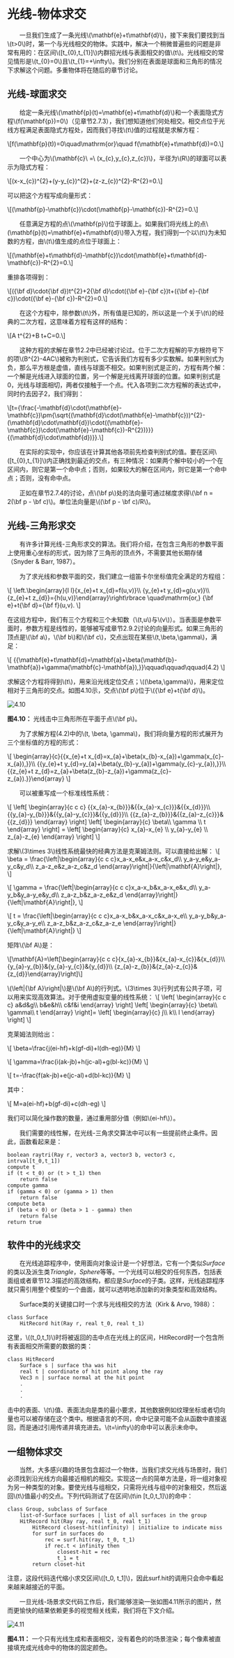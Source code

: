 # 光线-物体求交

&emsp;&emsp;一旦我们生成了一条光线\\(\mathbf{e}+t\mathbf{d}\\)，接下来我们要找到当\\(t>0\\)时，第一个与光线相交的物体。实践中，解决一个稍微普遍些的问题是非常有用的：在区间\\([t_{0},t_{1}]\\)内群招光线与表面相交的值\\(t\\)。光线相交的常见情形是\\(t_{0}=0\\)且\\(t_{1}=+\infty\\)。我们分别在表面是球面和三角形的情况下求解这个问题。多重物体将在随后的章节讨论。

## 光线-球面求交

&emsp;&emsp;给定一条光线\\(\mathbf{p}(t)=\mathbf{e}+t\mathbf{d}\\)和一个表面隐式方程\\(f(\mathbf{p})=0\\)（见章节2.7.3），我们想知道他们何处相交。相交点位于光线方程满足表面隐式方程处，因而我们寻找\\(t\\)值的过程就是求解方程：

\\[f(\mathbf{p}(t))=0\quad\mathrm{or}\quad f(\mathbf{e}+t\mathbf{d})=0.\\]

&emsp;&emsp;一个中心为\\(\mathbf{c}\ =\ (x_{c},y_{c},z_{c})\\)，半径为\\(R\\)的球面可以表示为隐式方程：

\\[(x-x_{c})^{2}+(y-y_{c})^{2}+(z-z_{c})^{2}-R^{2}=0.\\]

可以把这个方程写成向量形式：

\\[(\mathbf{p}-\mathbf{c})\cdot(\mathbf{p}-\mathbf{c})-R^{2}=0.\\]

&emsp;&emsp;任意满足方程的点\\(\mathbf{p}\\)位于球面上。如果我们将光线上的点\\(\mathbf{p}(t)=\mathbf{e}+t\mathbf{d}\\)带入方程，我们得到一个以\\(t\\)为未知数的方程，由\\(t\\)值生成的点位于球面上：

\\[(\mathbf{e}+t\mathbf{d}-\mathbf{c})\cdot(\mathbf{e}+t\mathbf{d}-\mathbf{c})-R^{2}=0.\\]

重排各项得到：

\\[({\bf d}\cdot{\bf d})t^{2}+2{\bf d}\cdot({\bf e}-{\bf c})t+({\bf e}-{\bf c})\cdot({\bf e}-{\bf c})-R^{2}=0.\\]

&emsp;&emsp;在这个方程中，除参数\\(t\\)外，所有值是已知的，所以这是一个关于\\(t\\)的经典的二次方程，这意味着方程有这样的结构：

\\[A t^{2}+B t+C=0.\\]

&emsp;&emsp;这种方程的求解在章节2.2中已经被讨论过。位于二次方程解的平方根符号下的项\\(B^{2}-4AC\\)被称为判别式，它告诉我们方程有多少实数解。如果判别式为负，那么平方根是虚值，直线与球面不相交。如果判别式是正的，方程有两个解：一个解是光线进入球面的位置，另一个解是光线离开球面的位置。如果判别式是0，光线与球面相切，两者仅接触于一个点。代入各项到二次方程解的表达式中，同时约去因子2，我们得到：

\\[t={\frac{-\mathbf{d}\cdot(\mathbf{e}-\mathbf{c})\pm{\sqrt{(\mathbf{d}\cdot(\mathbf{e}-\mathbf{c}))^{2}-(\mathbf{d}\cdot\mathbf{d})\cdot((\mathbf{e}-\mathbf{c})\cdot(\mathbf{e}-\mathbf{c})-R^{2})}}}{(\mathbf{d}\cdot\mathbf{d})}}.\\]

&emsp;&emsp;在实际的实现中，你应该在计算其他各项前先检查判别式的值。要在区间\\([t_{0},t_{1}]\\)内正确找到最近的交点，有三种情况：如果两个解中较小的一个在区间内，则它是第一个命中点；否则，如果较大的解在区间内，则它是第一个命中点；否则，没有命中点。

&emsp;&emsp;正如在章节2.7.4的讨论，点\\(\bf p\\)处的法向量可通过梯度求得\\(\bf n = 2(\bf p - \bf c)\\)。单位法向量是\\((\bf p - \bf c)/R\\)。

## 光线-三角形求交

&emsp;&emsp;有许多计算光线-三角形求交的算法。我们将介绍，在包含三角形的参数平面上使用重心坐标的形式，因为除了三角形的顶点外，不需要其他长期存储（Snyder & Barr, 1987）。

&emsp;&emsp;为了求光线和参数平面的交，我们建立一组笛卡尔坐标值完全满足的方程组：

\\[
    \left.\begin{array}{l l}{x_{e}+t x_{d}=f(u,v)}\\\\ {y_{e}+t y_{d}=g(u,v)}\\\\ {z_{e}+t z_{d}}={h(u,v)}\end{array}\right\rbrace \quad\mathrm{or,} {\bf e}+t{\bf d}={\bf f}(u,v).
\\]

在这组方程中，我们有三个方程和三个未知数（\\(t,u\\)与\\(v\\)）。当表面是参数平面时，参数方程是线性的，能够被写成章节2.9.2讨论的向量形式。如果三角形的顶点是\\(\bf a\\)，\\(\bf b\\)和\\(\bf c\\)，交点出现在某些\\(t,\beta,\gamma\\)，满足：

\\[
{{\mathbf{e}+t\mathbf{d}=\mathbf{a}+\beta(\mathbf{b}-\mathbf{a})+\gamma(\mathbf{c}-\mathbf{a}),}}\qquad\qquad\qquad(4.2)
\\]

求解这个方程将得到\\(t\\)，用来沿光线定位交点；\\((\beta,\gamma)\\)，用来定位相对于三角形的交点。如图4.10示，交点\\(\bf p\\)位于\\({\bf e}+t{\bf d}\\)。

![4.10](./img/4.10.png)

**图4.10：** 光线击中三角形所在平面于点\\(\bf p\\)。

&emsp;&emsp;为了求解方程(4.2)中的\\(t, \beta, \gamma\\)，我们将向量方程的形式展开为三个坐标值的方程的形式：

\\[
\begin{array}{c}{{x_{e}+t x_{d}=x_{a}+\beta(x_{b}-x_{a})+\gamma(x_{c}-x_{a}),}}\\\\ {{y_{e}+t y_{d}=y_{a}+\beta(y_{b}-y_{a})+\gamma(y_{c}-y_{a}),}}\\\\ {{z_{e}+t z_{d}=z_{a}+\beta(z_{b}-z_{a})+\gamma(z_{c}-z_{a}).}}\end{array}
\\]

&emsp;&emsp;可以被重写成一个标准线性系统：

\\[
    \left[
        \begin{array}{c c c}
            {{x_{a}-x_{b}}}&{{x_{a}-x_{c}}}&{{x_{d}}}\\\\ {{y_{a}-y_{b}}}&{{y_{a}-y_{c}}}&{{y_{d}}}\\\\ {{z_{a}-z_{b}}}&{{z_{a}-z_{c}}}&{{z_{d}}}
        \end{array}
    \right]
    \left[
        \begin{array}{c}
        \beta\\\\ \gamma \\\\ t
        \end{array}
    \right]
    =
    \left[
        \begin{array}{c}
        x_{a}-x_{e} \\\\ y_{a}-y_{e} \\\\ z_{a}-z_{e}
        \end{array}
    \right]
\\]

求解\\(3\times 3\\)线性系统最快的经典方法是克莱姆法则。可以直接给出解：
\\[
\beta = \frac{\left|\begin{array}{c c c}x_a-x_e&x_a-x_c&x_d\\\\ y_a-y_e&y_a-y_c&y_d\\\\ z_a-z_e&z_a-z_c&z_d \end{array}\right|}{\left|\mathbf{A}\right|},
\\]

\\[
\gamma = \frac{\left|\begin{array}{c c c}x_a-x_b&x_a-x_e&x_d\\\\ y_a-y_b&y_a-y_e&y_d\\\\ z_a-z_b&z_a-z_e&z_d \end{array}\right|}{\left|\mathbf{A}\right|},
\\]

\\[
t = \frac{\left|\begin{array}{c c c}x_a-x_b&x_a-x_c&x_a-x_e\\\\ y_a-y_b&y_a-y_c&y_a-y_e\\\\ z_a-z_b&z_a-z_c&z_a-z_e \end{array}\right|}{\left|\mathbf{A}\right|}
\\]

矩阵\\(\bf A\\)是：

\\[\mathbf{A}=\left[\begin{array}{c c c}{x_{a}-x_{b}}&{x_{a}-x_{c}}&{x_{d}}\\\\ {y_{a}-y_{b}}&{y_{a}-y_{c}}&{y_{d}}\\\\ {z_{a}-z_{b}}&{z_{a}-z_{c}}&{z_{d}}\end{array}\right]\\]

\\(\left|{\bf A}\right|\\)是\\(\bf A\\)的行列式。\\(3\times 3\\)行列式有公共子项，可以用来实现高效算法。对于使用虚拟变量的线性系统：
\\[
\left[
    \begin{array}{c c c}
    a&d&g\\\\ b&e&h\\\\ c&f&i
    \end{array}
\right]
\left[
    \begin{array}{c}
    \beta\\\\ \gamma\\\\ t
    \end{array}
\right]=
\left[
    \begin{array}{c}
    j\\\\ k\\\\ l
    \end{array}
\right]
\\]

克莱姆法则给出：

\\[
    \beta=\frac{j(ei-hf)+k(gf-di)+l(dh-eg)}{M}
\\]

\\[
    \gamma=\frac{i(ak-jb)+h(jc-al)+g(bl-kc)}{M}
\\]

\\[
    t=-\frac{f(ak-jb)+e(jc-al)+d(bl-kc)}{M}
\\]

其中：

\\[
    M=a(ei-hf)+b(gf-di)+c(dh-eg)
\\]

我们可以简化操作数的数量，通过重用部分值（例如\\(ei-hf\\)）。

&emsp;&emsp;我们需要的线性解，在光线-三角求交算法中可以有一些提前终止条件。因此，函数看起来是：

```
boolean raytri(Ray r, vector3 a, vector3 b, vector3 c, intrval[t_0,t_1])
compute t
if (t < t_0) or (t > t_1) then
    return false
compute gamma
if (gamma < 0) or (gamma > 1) then
    return false
compute beta
if (beta < 0) or (beta > 1 - gamma) then
    return false
return true
```

## 软件中的光线求交

&emsp;&emsp;在光线追踪程序中，使用面向对象设计是一个好想法，它有一个类似*Surface*的类以及派生类*Triangle*，*Sphere*等等。一个光线可以相交的任何东西，包括表面组或者章节12.3描述的高效结构，都应是*Surface*的子类。这样，光线追踪程序就只需引用整个模型的一个曲面，就可以透明地添加新的对象类型和高效结构。

&emsp;&emsp;Surface类的关键接口时一个求与光线相交的方法（Kirk & Arvo, 1988）：

```
class Surface
    HitRecord hit(Ray r, real t_0, real t_1)
```

这里，\\((t_0,t_1)\\)时将被返回的击中点在光线上的区间，HitRecord时一个包含所有表面相交所需要的数据的类：

```
class HitRecord
    Surface s | surface tha was hit
    real t | coordinate of hit point along the ray
    Vec3 n | surface normal at the hit point
    .
    .
    .
```

击中的表面、\\(t\\)值、表面法向是类的最小要求，其他数据例如纹理坐标或者切向量也可以被存储在这个类中。根据语言的不同，命中记录可能不会从函数中直接返回，而是通过引用传递并填充进去。\\(t=\infty\\)的命中可以表示未命中。

## 一组物体求交

&emsp;&emsp;当然，大多感兴趣的场景包含超过一个物体，当我们求交光线与场景时，我们必须找到沿光线方向最接近相机的相交。实现这一点的简单方法是，将一组对象视为另一种类型的对象。要使光线与组相交，只需将光线与组中的对象相交，然后返回\\(t\\)值最小的交点。下列代码测试了在区间\\(t\in [t_0,t_1]\\)的命中：

```
class Group, subclass of Surface
    list-of-Surface surfaces | list of all surfaces in the group
    HitRecord hit(Ray ray, real t_0, real t_1)
        HitRecord closest-hit(infinity) | initialize to indicate miss
        for surf in surfaces do
            rec = surf.hit(ray, t_0, t_1)
            if rec.t < infinity then
                closest-hit = rec
                t_1 = t
        return closet-hit
```

注意，这段代码迭代缩小求交区间\\([t_0, t_1]\\)，因此surf.hit的调用只会命中看起来越来越接近的平面。

&emsp;&emsp;一旦光线-场景求交代码工作后，我们能够渲染一张如图4.11所示的图片，然而更愉快的结果依赖更多的视觉相关线索，我们将在下文介绍。

![4.11](./img/4.11.png)

**图4.11：** 一个只有光线生成和表面相交，没有着色的的场景渲染；每个像素被直接填充成光线命中的物体的固定颜色。